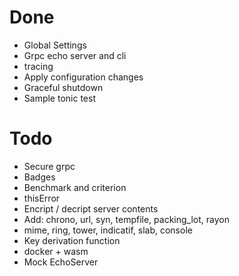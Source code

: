 # Done

-   Global Settings
-   Grpc echo server and cli
-   tracing
-   Apply configuration changes
-   Graceful shutdown
-   Sample tonic test

# Todo

-   Secure grpc
-   Badges
-   Benchmark and criterion
-   thisError
-   Encript / decript server contents
-   Add: chrono, url, syn, tempfile, packing_lot, rayon
-   mime, ring, tower, indicatif, slab, console
-   Key derivation function
-   docker + wasm
-   Mock EchoServer
